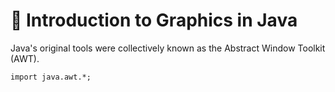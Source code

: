 # 📘 Introduction to Graphics in Java

Java's original tools were collectively known as the Abstract Window Toolkit (AWT).

```
import java.awt.*;
```
